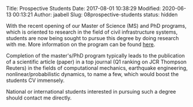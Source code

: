Title: Prospective Students
Date: 2017-08-01 10:38:29
Modified: 2020-06-13 00:13:21
Author: jaabell
Slug: 08prospective-students
status: hidden




With the recent opening of our Master of Science (MS) and PhD programs, which is oriented to research in the field of civil infrastructure systems, students are now being sought to pursue this degree by doing research with me. More information on the program can be found [here](http://ing.uandes.cl/postgrado/magister-en-ciencias-de-la-ingenieria-mencion-sistemas-de-infraestructura/).

Completion of the master's/PhD program typically leads to the publication of a scientific article (paper) in a top journal (Q1 ranking on JCR Thompson Reuters) in the fields of computational mechanics, earthquake engineering, nonlinear/probabilistic dynamics, to name a few, which would boost the students CV immensely. 

National or international students interested in pursuing such a degree should contact me directly. 
